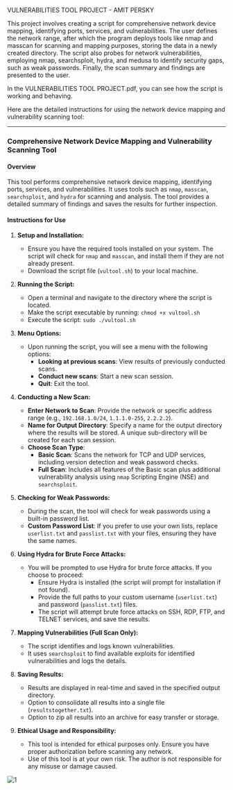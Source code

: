 VULNERABILITIES TOOL PROJECT - AMIT PERSKY

This project involves creating a script for comprehensive network device mapping, identifying ports, services, and vulnerabilities. The user defines the network range, after which the program deploys tools like nmap and masscan for scanning and mapping purposes, storing the data in a newly created directory. The script also probes for network vulnerabilities, employing nmap, searchsploit, hydra, and medusa to identify security gaps, such as weak passwords. Finally, the scan summary and findings are presented to the user.

In the VULNERABILITIES TOOL PROJECT.pdf, you can see how the script is working and behaving.

Here are the detailed instructions for using the network device mapping and vulnerability scanning tool:

---

### Comprehensive Network Device Mapping and Vulnerability Scanning Tool

#### Overview
This tool performs comprehensive network device mapping, identifying ports, services, and vulnerabilities. It uses tools such as `nmap`, `masscan`, `searchsploit`, and `hydra` for scanning and analysis. The tool provides a detailed summary of findings and saves the results for further inspection.

#### Instructions for Use

1. **Setup and Installation:**
   - Ensure you have the required tools installed on your system. The script will check for `nmap` and `masscan`, and install them if they are not already present.
   - Download the script file (`vultool.sh`) to your local machine.

2. **Running the Script:**
   - Open a terminal and navigate to the directory where the script is located.
   - Make the script executable by running: `chmod +x vultool.sh`
   - Execute the script: `sudo ./vultool.sh`

3. **Menu Options:**
   - Upon running the script, you will see a menu with the following options:
     - **Looking at previous scans**: View results of previously conducted scans.
     - **Conduct new scans**: Start a new scan session.
     - **Quit**: Exit the tool.

4. **Conducting a New Scan:**
   - **Enter Network to Scan**: Provide the network or specific address range (e.g., `192.168.1.0/24`, `1.1.1.0-255`, `2.2.2.2`).
   - **Name for Output Directory**: Specify a name for the output directory where the results will be stored. A unique sub-directory will be created for each scan session.
   - **Choose Scan Type**: 
     - **Basic Scan**: Scans the network for TCP and UDP services, including version detection and weak password checks.
     - **Full Scan**: Includes all features of the Basic scan plus additional vulnerability analysis using `nmap` Scripting Engine (NSE) and `searchsploit`.

5. **Checking for Weak Passwords:**
   - During the scan, the tool will check for weak passwords using a built-in password list.
   - **Custom Password List**: If you prefer to use your own lists, replace `userlist.txt` and `passlist.txt` with your files, ensuring they have the same names.

6. **Using Hydra for Brute Force Attacks:**
   - You will be prompted to use Hydra for brute force attacks. If you choose to proceed:
     - Ensure Hydra is installed (the script will prompt for installation if not found).
     - Provide the full paths to your custom username (`userlist.txt`) and password (`passlist.txt`) files.
     - The script will attempt brute force attacks on SSH, RDP, FTP, and TELNET services, and save the results.

7. **Mapping Vulnerabilities (Full Scan Only):**
   - The script identifies and logs known vulnerabilities.
   - It uses `searchsploit` to find available exploits for identified vulnerabilities and logs the details.

8. **Saving Results:**
   - Results are displayed in real-time and saved in the specified output directory.
   - Option to consolidate all results into a single file (`resultstogether.txt`).
   - Option to zip all results into an archive for easy transfer or storage.

9. **Ethical Usage and Responsibility:**
   - This tool is intended for ethical purposes only. Ensure you have proper authorization before scanning any network.
   - Use of this tool is at your own risk. The author is not responsible for any misuse or damage caused.

![1](https://github.com/Amit-Persky/VULNERABILITIES-TOOL-PROJECT/assets/159085398/5bf2b331-def8-44ca-8a07-906be3c80af5)
